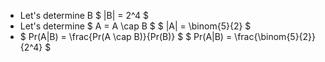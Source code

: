 <ul>
<li> Let's determine B 
$ |B| = 2^4 $
<li> Let's determine $ A = A \cap B $
$ |A| = \binom{5}{2} $
<li> $ Pr(A|B) = \frac{Pr(A \cap B)}{Pr(B)} $ 
$ Pr(A|B) = \frac{\binom{5}{2}}{2^4} $
</ul>
